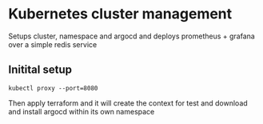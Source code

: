 # Kubernetes cluster management

Setups cluster, namespace and argocd and deploys prometheus + grafana over a simple redis service

## Initital setup
```commandline
kubectl proxy --port=8080
```
Then apply terraform and it will create the context for test and download and install argocd within its own namespace
